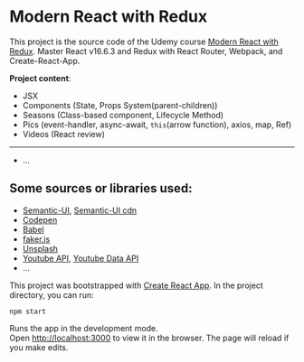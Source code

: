 # Modern React with Redux

This project is the source code of the Udemy course [Modern React with Redux](https://www.udemy.com/course/react-redux/).
Master React v16.6.3 and Redux with React Router, Webpack, and Create-React-App.

**Project content**:

* JSX
* Components (State, Props System(parent-children))
* Seasons (Class-based component, Lifecycle Method)
* Pics (event-handler, async-await, `this`(arrow function), axios, map, Ref)
* Videos (React review)
-----------------
* ...

## Some sources or libraries used:
* [Semantic-UI](https://semantic-ui.com/), [Semantic-UI cdn](https://cdnjs.com/libraries/semantic-ui)
* [Codepen](https://codepen.io/)
* [Babel](https://babeljs.io/)
* [faker.js](https://github.com/marak/Faker.js/)
* [Unsplash](https://unsplash.com/)
* [Youtube API](https://console.developers.google.com/), [Youtube Data API](https://developers.google.com/youtube/v3/docs/search/list)
* ...

This project was bootstrapped with [Create React App](https://github.com/facebook/create-react-app).
In the project directory, you can run:

`npm start`

Runs the app in the development mode.<br />
Open [http://localhost:3000](http://localhost:3000) to view it in the browser.
The page will reload if you make edits.<br />
